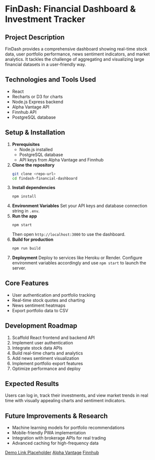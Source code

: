 # FinDash: Financial Dashboard & Investment Tracker

## Project Description
FinDash provides a comprehensive dashboard showing real-time stock data, user portfolio performance, news sentiment indicators, and market analytics. It tackles the challenge of aggregating and visualizing large financial datasets in a user-friendly way.

## Technologies and Tools Used
- React
- Recharts or D3 for charts
- Node.js Express backend
- Alpha Vantage API
- Finnhub API
- PostgreSQL database

## Setup & Installation
1. **Prerequisites**
   - Node.js installed
   - PostgreSQL database
   - API keys from Alpha Vantage and Finnhub
2. **Clone the repository**
   ```bash
   git clone <repo-url>
   cd findash-financial-dashboard
   ```
3. **Install dependencies**
   ```bash
   npm install
   ```
4. **Environment Variables**
   Set your API keys and database connection string in `.env`.
5. **Run the app**
   ```bash
   npm start
   ```
   Then open `http://localhost:3000` to use the dashboard.
6. **Build for production**
   ```bash
   npm run build
   ```
7. **Deployment**
   Deploy to services like Heroku or Render. Configure environment variables accordingly and use `npm start` to launch the server.

## Core Features
- User authentication and portfolio tracking
- Real-time stock quotes and charting
- News sentiment heatmaps
- Export portfolio data to CSV

## Development Roadmap
1. Scaffold React frontend and backend API
2. Implement user authentication
3. Integrate stock data APIs
4. Build real-time charts and analytics
5. Add news sentiment visualization
6. Implement portfolio export features
7. Optimize performance and deploy

## Expected Results
Users can log in, track their investments, and view market trends in real time with visually appealing charts and sentiment indicators.

## Future Improvements & Research
- Machine learning models for portfolio recommendations
- Mobile-friendly PWA implementation
- Integration with brokerage APIs for real trading
- Advanced caching for high-frequency data

[Demo Link Placeholder](https://example.com)
[Alpha Vantage](https://www.alphavantage.co/)
[Finnhub](https://finnhub.io/)

